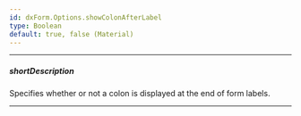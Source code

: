 ```yaml
---
id: dxForm.Options.showColonAfterLabel
type: Boolean
default: true, false (Material)
---
```

---
##### shortDescription
Specifies whether or not a colon is displayed at the end of form labels.

---

